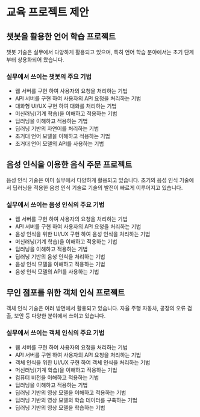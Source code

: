 # 교육 프로젝트 제안

## 챗봇을 활용한 언어 학습 프로젝트

챗봇 기술은 실무에서 다양하게 활용되고 있으며, 특히 언어 학습 분야에서는 초기 단계부터 상용화되어 왔습니다.

### 실무에서 쓰이는 챗봇의 주요 기법

- 웹 서버를 구현 하여 사용자의 요청을 처리하는 기법
- API 서버를 구현 하여 사용자의 API 요청을 처리하는 기법
- 대화형 UI/UX 구현 하여 대화를 처리하는 기법
- 머신러닝(기계 학습)을 이해하고 적용하는 기법
- 딥러닝을 이해하고 적용하는 기법
- 딥러닝 기반의 자연어를 처리하는 기법
- 초거대 언어 모델을 이해하고 적용하는 기법
- 초거대 언어 모델의 API를 사용하는 기법

## 음성 인식을 이용한 음식 주문 프로젝트

음성 인식 기술은 이미 실무에서 다양하게 활용되고 있습니다. 초기의 음성 인식 기술에서 딥러닝을 적용한 음성 인식 기술로 기술의 발전이 빠르게 이루어지고 있습니다.

### 실무에서 쓰이는 음성 인식의 주요 기법

- 웹 서버를 구현 하여 사용자의 요청을 처리하는 기법
- API 서버를 구현 하여 사용자의 API 요청을 처리하는 기법
- 음성 인식을 위한 UI/UX 구현 하여 음성 인식을 처리하는 기법
- 머신러닝(기계 학습)을 이해하고 적용하는 기법
- 딥러닝을 이해하고 적용하는 기법
- 딥러닝 기반의 음성 인식을 처리하는 기법
- 음성 인식 모델을 이해하고 적용하는 기법
- 음성 인식 모델의 API를 사용하는 기법

## 무인 점포를 위한 객체 인식 프로젝트

객체 인식 기술은 여러 방면에서 활용되고 있습니다. 자율 주행 자동차, 공장의 오류 검출, 보안 등 다양한 분야에서 쓰이고 있습니다.

### 실무에서 쓰이는 객체 인식의 주요 기법

- 웹 서버를 구현 하여 사용자의 요청을 처리하는 기법
- API 서버를 구현 하여 사용자의 API 요청을 처리하는 기법
- 객체 인식을 위한 UI/UX 구현 하여 객체 인식을 처리하는 기법
- 머신러닝(기계 학습)을 이해하고 적용하는 기법
- 컴퓨터 비전을 이해하고 적용하는 기법
- 딥러닝을 이해하고 적용하는 기법
- 딥러닝 기반의 영상 모델을 이해하고 적용하는 기법
- 딥러닝 기반의 영상 모델의 학습 데이터를 구축하는 기법
- 딥러닝 기반의 영상 모델을 학습하는 기법
